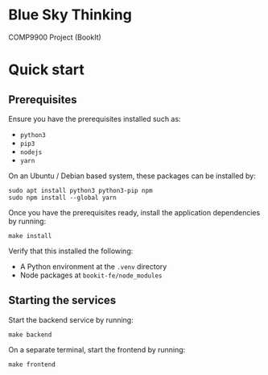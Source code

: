 # Blue Sky Thinking
COMP9900 Project (BookIt)

# Quick start

## Prerequisites
Ensure you have the prerequisites installed such as:
- `python3`
- `pip3`
- `nodejs`
- `yarn`

On an Ubuntu / Debian based system, these packages can be installed by:

```shell
sudo apt install python3 python3-pip npm
sudo npm install --global yarn
```

Once you have the prerequisites ready, install the application dependencies by running:
```shell
make install
```

Verify that this installed the following:
- A Python environment at the `.venv` directory
- Node packages at `bookit-fe/node_modules`

## Starting the services

Start the backend service by running:
```shell
make backend
```

On a separate terminal, start the frontend by running:
```shell
make frontend
```
